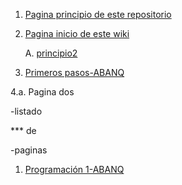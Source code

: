 1. [Pagina principio de este repositorio](https://github.com/Miguel-J/eneboo)

1. [Pagina inicio de este wiki](https://github.com/Miguel-J/eneboo)

    A. [principio2](https://github.com/Miguel-J/eneboo)

4. [Primeros pasos-ABANQ](https://github.com/Miguel-J/eneboo/wiki/Primeros-pasos-(sacado-de-ABANQ))

4.a. Pagina dos

   -listado 

*** de

   -paginas
1. [Programación 1-ABANQ](https://github.com/Miguel-J/eneboo/wiki/Programaci%C3%B3n-1-(sacado-de-ABANQ))